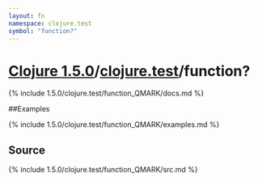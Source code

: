 ```yaml
---
layout: fn
namespace: clojure.test
symbol: "function?"
---
```


# [Clojure 1.5.0](../../)/[clojure.test](../)/function?

{% include 1.5.0/clojure.test/function_QMARK/docs.md %}

##Examples

{% include 1.5.0/clojure.test/function_QMARK/examples.md %}
## Source
{% include 1.5.0/clojure.test/function_QMARK/src.md %}

